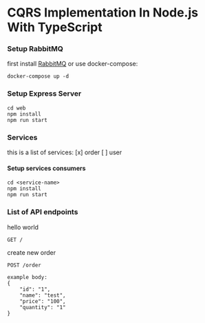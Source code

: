 # CQRS Implementation In Node.js With TypeScript

### Setup RabbitMQ

first install [RabbitMQ](https://www.rabbitmq.com/download.html) or use docker-compose:

```
docker-compose up -d
```

### Setup Express Server

```
cd web
npm install
npm run start
```

### Services

this is a list of services:
[x] order
[ ] user

#### Setup services consumers

```
cd <service-name>
npm install
npm run start
```

### List of API endpoints

hello world

```
GET /
```

create new order

```
POST /order

example body:
{
    "id": "1",
    "name": "test",
    "price": "100",
    "quantity": "1"
}
```
